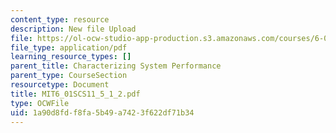 ```yaml
---
content_type: resource
description: New file Upload
file: https://ol-ocw-studio-app-production.s3.amazonaws.com/courses/6-01sc-introduction-to-electrical-engineering-and-computer-science-i-spring-2011/1a90d8fdf8fa5b49a7423f622df71b34_MIT6_01SCS11_5_1_2.pdf
file_type: application/pdf
learning_resource_types: []
parent_title: Characterizing System Performance
parent_type: CourseSection
resourcetype: Document
title: MIT6_01SCS11_5_1_2.pdf
type: OCWFile
uid: 1a90d8fd-f8fa-5b49-a742-3f622df71b34
---
```

